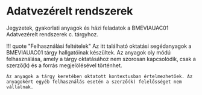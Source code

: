 # Adatvezérelt rendszerek

Jegyzetek, gyakorlati anyagok és házi feladatok a BMEVIAUAC01 Adatvezérelt rendszerek c. tárgyhoz.

!!! quote "Felhasználási feltételek"
    Az itt található oktatási segédanyagok a BMEVIAUAC01 tárgy hallgatóinak készültek. Az anyagok oly módú felhasználása, amely a tárgy oktatásához nem szorosan kapcsolódik, csak a szerző(k) és a forrás megjelölésével történhet.

    Az anyagok a tárgy keretében oktatott kontextusban értelmezhetőek. Az anyagokért egyéb felhasználás esetén a szerző(k) felelősséget nem vállalnak.
